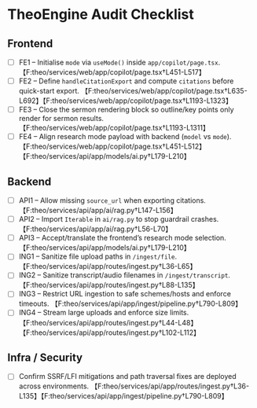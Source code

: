 # TheoEngine Audit Checklist

## Frontend
- [ ] FE1 – Initialise `mode` via `useMode()` inside `app/copilot/page.tsx`. 【F:theo/services/web/app/copilot/page.tsx†L451-L517】
- [ ] FE2 – Define `handleCitationExport` and compute `citations` before quick-start export. 【F:theo/services/web/app/copilot/page.tsx†L635-L692】【F:theo/services/web/app/copilot/page.tsx†L1193-L1323】
- [ ] FE3 – Close the sermon rendering block so outline/key points only render for sermon results. 【F:theo/services/web/app/copilot/page.tsx†L1193-L1311】
- [ ] FE4 – Align research mode payload with backend (`model` vs `mode`). 【F:theo/services/web/app/copilot/page.tsx†L451-L512】【F:theo/services/api/app/models/ai.py†L179-L210】

## Backend
- [ ] API1 – Allow missing `source_url` when exporting citations. 【F:theo/services/api/app/ai/rag.py†L147-L156】
- [ ] API2 – Import `Iterable` in `ai/rag.py` to stop guardrail crashes. 【F:theo/services/api/app/ai/rag.py†L56-L70】
- [ ] API3 – Accept/translate the frontend’s research mode selection. 【F:theo/services/api/app/models/ai.py†L179-L210】
- [ ] ING1 – Sanitize file upload paths in `/ingest/file`. 【F:theo/services/api/app/routes/ingest.py†L36-L65】
- [ ] ING2 – Sanitize transcript/audio filenames in `/ingest/transcript`. 【F:theo/services/api/app/routes/ingest.py†L88-L135】
- [ ] ING3 – Restrict URL ingestion to safe schemes/hosts and enforce timeouts. 【F:theo/services/api/app/ingest/pipeline.py†L790-L809】
- [ ] ING4 – Stream large uploads and enforce size limits. 【F:theo/services/api/app/routes/ingest.py†L44-L48】【F:theo/services/api/app/routes/ingest.py†L102-L112】

## Infra / Security
- [ ] Confirm SSRF/LFI mitigations and path traversal fixes are deployed across environments. 【F:theo/services/api/app/routes/ingest.py†L36-L135】【F:theo/services/api/app/ingest/pipeline.py†L790-L809】
